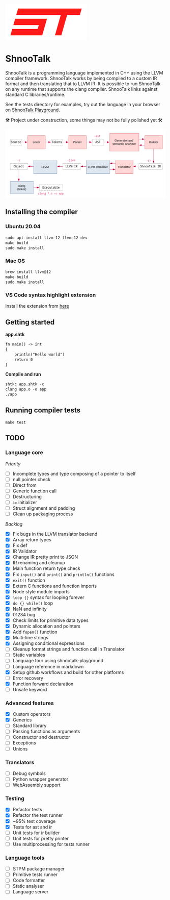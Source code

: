 ![](logo.png)

# ShnooTalk 

ShnooTalk is a programming language implemented in C++ using the LLVM compiler framework. ShnooTalk works by being compiled to a custom IR format and then translating that to LLVM IR. It is possible to run ShnooTalk on any runtime that supports the clang compiler. ShnooTalk links against standard C libraries/runtime.

See the tests directory for examples, try out the language in your browser on [ShnooTalk Playground](https://rainingcomputers.github.io/shnootalk-playground/).

🛠️ Project under construction, some things may not be fully polished yet 🛠️

![](blockdiag.png)

## Installing the compiler

### Ubuntu 20.04 

```
sudo apt install llvm-12 llvm-12-dev
make build
sudo make install
```

### Mac OS

```
brew install llvm@12
make build
sudo make install
```

### VS Code syntax highlight extension

Install the extension from [here](https://marketplace.visualstudio.com/items?itemName=RainingComputers.shnootalk-vscode) 

## Getting started

**app.shtk**
```
fn main() -> int
{
    println("Hello world")
    return 0
}
```

**Compile and run**
```
shtkc app.shtk -c
clang app.o -o app
./app
```

## Running compiler tests

```
make test
```

## TODO

### Language core

*Priority*
- [ ] Incomplete types and type composing of a pointer to itself
- [ ] null pointer check
- [ ] Direct from
- [ ] Generic function call
- [ ] Destructuring
- [ ] := initializer
- [ ] Struct alignment and padding
- [ ] Clean up packaging process

*Backlog*
- [x] Fix bugs in the LLVM translator backend
- [x] Array return types
- [x] Fix def
- [x] IR Validator
- [x] Change IR pretty print to JSON
- [x] IR renaming and cleanup
- [x] Main function return type check
- [x] Fix `input()` and `print()` and `println()` functions
- [x] `exit()` function
- [x] Extern C functions and function imports
- [x] Node style module imports
- [x] `loop {}` syntax for looping forever
- [x] `do {} while()` loop
- [x] NaN and infinity
- [x] 01234 bug
- [x] Check limits for primitive data types
- [x] Dynamic allocation and pointers
- [x] Add `fopen()` function
- [x] Multi-line strings
- [x] Assigning conditional expressions
- [ ] Cleanup format strings and function call in Translator
- [ ] Static variables
- [ ] Language tour using shnootalk-playground
- [ ] Language reference in markdown
- [x] Setup github workflows and build for other platforms
- [ ] Error recovery
- [x] Function forward declaration
- [ ] Unsafe keyword

### Advanced features

- [x] Custom operators
- [x] Generics
- [ ] Standard library
- [ ] Passing functions as arguments
- [ ] Constructor and destructor
- [ ] Exceptions
- [ ] Unions

### Translators

- [ ] Debug symbols
- [ ] Python wrapper generator
- [ ] WebAssembly support

### Testing
- [x] Refactor tests
- [x] Refactor the test runner 
- [x] ~95% test coverage
- [x] Tests for ast and ir
- [ ] Unit tests for ir builder
- [ ] Unit tests for pretty printer
- [ ] Use multiprocessing for tests runner

### Language tools

- [ ] STPM package manager
- [ ] Primitive tests runner
- [ ] Code formatter
- [ ] Static analyser
- [ ] Language server
